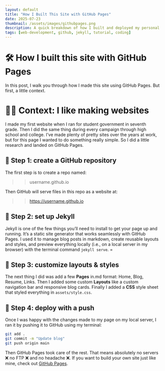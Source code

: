 ```yaml
---
layout: default
title: "How I Built This Site with GitHub Pages"
date: 2025-07-23
thumbnail: /assets/images/githubpages.png
description: A quick breakdown of how I built and deployed my personal website using Jekyll and GitHub Pages
tags: [web-development, github, jekyll, tutorial, coding]
---
```


# 🛠️ How I built this site with GitHub Pages
In this post, I walk you through how I made this site using GitHub Pages. But first, a little context.

# 🧑‍💻 Context: I like making websites
I made my first website when I ran for student government in seventh grade. Then I did the same thing during every campaign through high school and college. I’ve made plenty of pretty sites over the years at work, but for this page I wanted to do something really simple. So I did a little research and landed on GitHub Pages. 

## 🔧 Step 1: create a GitHub repository
The first step is to create a repo named: 

>> username.github.io

Then GitHub will serve files in this repo as a website at:

>> https://username.github.io

## 💎 Step 2: set up Jekyll
Jekyll is one of the few things you’ll need to install to get your page up and running. It’s a static site generator that works seamlessly with GitHub Pages. I used it to manage blog posts in markdown, create reusable layouts and styles, and preview everything locally (i.e., on a local server in my browser) with the terminal command `jekyll serve`. =
## 🎨 Step 3: customize layouts & styles
The next thing I did was add a few **Pages** in.md format: Home, Blog, Resume, Links. Then I added some custom **Layouts** like a custom navigation bar and responsive blog cards. Finally I added a **CSS** style sheet that styled everything in `assets/style.css`. 

## 🚀 Step 4: deploy with a push
Once I was happy with the changes made to my page on my local server, I ran it by pushing it to GitHub using my terminal:

```bash
git add .
git commit -m "Update blog"
git push origin main
```

Then GitHub Pages took care of the rest. That means absolutely no servers ❌ no FTP ❌ and no headache ❌. If you want to build your own site just like mine, check out [GitHub Pages](https://pages.github.com).
